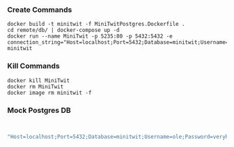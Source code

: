 ### Create Commands

```docker
docker build -t minitwit -f MiniTwitPostgres.Dockerfile .
cd remote/db/ | docker-compose up -d
docker run --name MiniTwit -p 5235:80 -p 5432:5432 -e connection_string="Host=localhost;Port=5432;Database=minitwit;Username=ole;Password=veryhardcode" minitwit
```

### Kill Commands

```docker
docker kill MiniTwit
docker rm MiniTwit
docker image rm minitwit -f
```

### Mock Postgres DB

```docker


```

```bash
"Host=localhost;Port=5432;Database=minitwit;Username=ole;Password=veryhardcode"
```
